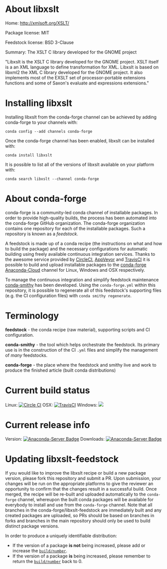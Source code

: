 About libxslt
=============

Home: http://xmlsoft.org/XSLT/

Package license: MIT

Feedstock license: BSD 3-Clause

Summary: The XSLT C library developed for the GNOME project

"Libxslt is the XSLT C library developed for the GNOME project.
XSLT itself is a an XML language to define transformation for XML.
Libxslt is based on libxml2 the XML C library developed for the GNOME project.
It also implements most of the EXSLT set of processor-portable extensions functions
and some of Saxon's evaluate and expressions extensions."


Installing libxslt
==================

Installing libxslt from the conda-forge channel can be achieved by adding conda-forge to your channels with:

```
conda config --add channels conda-forge
```

Once the conda-forge channel has been enabled, libxslt can be installed with:

```
conda install libxslt
```

It is possible to list all of the versions of libxslt available on your platform with:

```
conda search libxslt --channel conda-forge
```


About conda-forge
=================

conda-forge is a community-led conda channel of installable packages.
In order to provide high-quality builds, the process has been automated into the
conda-forge GitHub organization. The conda-forge organization contains one repository
for each of the installable packages. Such a repository is known as a *feedstock*.

A feedstock is made up of a conda recipe (the instructions on what and how to build
the package) and the necessary configurations for automatic building using freely
available continuous integration services. Thanks to the awesome service provided by
[CircleCI](https://circleci.com/), [AppVeyor](http://www.appveyor.com/)
and [TravisCI](https://travis-ci.org/) it is possible to build and upload installable
packages to the [conda-forge](https://anaconda.org/conda-forge)
[Anaconda-Cloud](http://docs.anaconda.org/) channel for Linux, Windows and OSX respectively.

To manage the continuous integration and simplify feedstock maintenance
[conda-smithy](http://github.com/conda-forge/conda-smithy) has been developed.
Using the ``conda-forge.yml`` within this repository, it is possible to regenerate all of
this feedstock's supporting files (e.g. the CI configuration files) with ``conda smithy regenerate``.


Terminology
===========

**feedstock** - the conda recipe (raw material), supporting scripts and CI configuration.

**conda-smithy** - the tool which helps orchestrate the feedstock.
                   Its primary use is in the construction of the CI ``.yml`` files
                   and simplify the management of *many* feedstocks.

**conda-forge** - the place where the feedstock and smithy live and work to
                  produce the finished article (built conda distributions)

Current build status
====================

Linux: [![Circle CI](https://circleci.com/gh/conda-forge/libxslt-feedstock.svg?style=shield)](https://circleci.com/gh/conda-forge/libxslt-feedstock)
OSX: [![TravisCI](https://travis-ci.org/conda-forge/libxslt-feedstock.svg?branch=master)](https://travis-ci.org/conda-forge/libxslt-feedstock)
Windows: ![](https://cdn.rawgit.com/conda-forge/conda-smithy/90845bba35bec53edac7a16638aa4d77217a3713/conda_smithy/static/disabled.svg)

Current release info
====================
Version: [![Anaconda-Server Badge](https://anaconda.org/conda-forge/libxslt/badges/version.svg)](https://anaconda.org/conda-forge/libxslt)
Downloads: [![Anaconda-Server Badge](https://anaconda.org/conda-forge/libxslt/badges/downloads.svg)](https://anaconda.org/conda-forge/libxslt)


Updating libxslt-feedstock
==========================

If you would like to improve the libxslt recipe or build a new
package version, please fork this repository and submit a PR. Upon submission,
your changes will be run on the appropriate platforms to give the reviewer an
opportunity to confirm that the changes result in a successful build. Once
merged, the recipe will be re-built and uploaded automatically to the
`conda-forge` channel, whereupon the built conda packages will be available for
everybody to install and use from the `conda-forge` channel.
Note that all branches in the conda-forge/libxslt-feedstock are
immediately built and any created packages are uploaded, so PRs should be based
on branches in forks and branches in the main repository should only be used to
build distinct package versions.

In order to produce a uniquely identifiable distribution:
 * If the version of a package **is not** being increased, please add or increase
   the [``build/number``](http://conda.pydata.org/docs/building/meta-yaml.html#build-number-and-string).
 * If the version of a package **is** being increased, please remember to return
   the [``build/number``](http://conda.pydata.org/docs/building/meta-yaml.html#build-number-and-string)
   back to 0.
